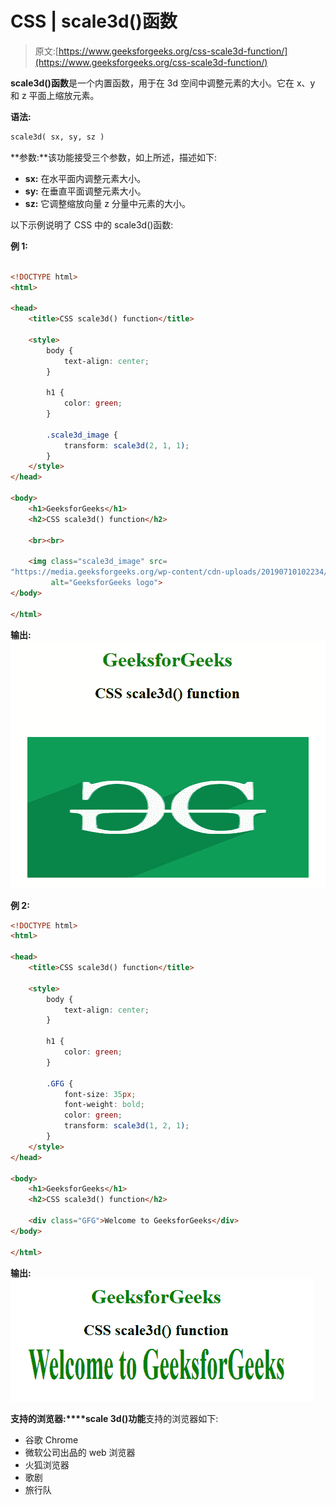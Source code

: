 # CSS | scale3d()函数

> 原文:[https://www.geeksforgeeks.org/css-scale3d-function/](https://www.geeksforgeeks.org/css-scale3d-function/)

**scale3d()函数**是一个内置函数，用于在 3d 空间中调整元素的大小。它在 x、y 和 z 平面上缩放元素。

**语法:**

```html
scale3d( sx, sy, sz )
```

**参数:**该功能接受三个参数，如上所述，描述如下:

*   **sx:** 在水平面内调整元素大小。
*   **sy:** 在垂直平面调整元素大小。
*   **sz:** 它调整缩放向量 z 分量中元素的大小。

以下示例说明了 CSS 中的 scale3d()函数:

**例 1:**

```html

<!DOCTYPE html>
<html>

<head>
    <title>CSS scale3d() function</title>

    <style>
        body {
            text-align: center;
        }

        h1 {
            color: green;
        }

        .scale3d_image {
            transform: scale3d(2, 1, 1);
        }
    </style>
</head>

<body>
    <h1>GeeksforGeeks</h1>
    <h2>CSS scale3d() function</h2>

    <br><br>

    <img class="scale3d_image" src=
"https://media.geeksforgeeks.org/wp-content/cdn-uploads/20190710102234/download3.png" 
         alt="GeeksforGeeks logo">
</body>

</html>
```

**输出:**
![](img/a34b3a9acb9de2133cbc7b82269b6710.png)

**例 2:**

```html
<!DOCTYPE html>
<html>

<head>
    <title>CSS scale3d() function</title>

    <style>
        body {
            text-align: center;
        }

        h1 {
            color: green;
        }

        .GFG {
            font-size: 35px;
            font-weight: bold;
            color: green;
            transform: scale3d(1, 2, 1);
        }
    </style>
</head>

<body>
    <h1>GeeksforGeeks</h1>
    <h2>CSS scale3d() function</h2>

    <div class="GFG">Welcome to GeeksforGeeks</div>
</body>

</html>
```

**输出:**
![](img/66136c1b30e1cd6fcc8dd8fbd327be71.png)

**支持的浏览器:****scale 3d()功能**支持的浏览器如下:

*   谷歌 Chrome
*   微软公司出品的 web 浏览器
*   火狐浏览器
*   歌剧
*   旅行队